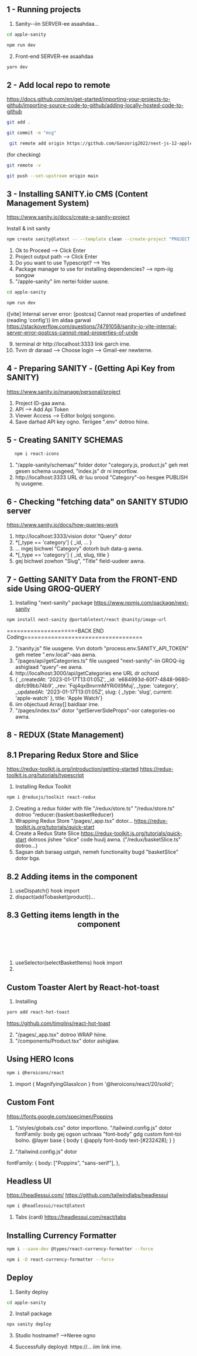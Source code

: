 ## 1 - Running projects

1. Sanity--iin SERVER-ee asaahdaa...

```bash
cd apple-sanity
```

```bash
npm run dev
```

2. Front-end SERVER-ee asaahdaa

```bash
yarn dev
```

## 2 - Add local repo to remote

https://docs.github.com/en/get-started/importing-your-projects-to-github/importing-source-code-to-github/adding-locally-hosted-code-to-github

```bash
git add .
```

```bash
git commit -m "msg"
```

```bash
 git remote add origin https://github.com/Ganzorig2022/next-js-12-apple-clone.git
```

(for checking)

```bash
git remote -v
```

```bash
git push --set-upstream origin main
```

## 3 - Installing SANITY.io CMS (Content Management System)

https://www.sanity.io/docs/create-a-sanity-project

Install & init sanity

```bash
npm create sanity@latest -- --template clean --create-project "PROJECT NAME HERE" --dataset production
```

1. Ok to Proceed --> Click Enter
2. Project output path --> Click Enter
3. Do you want to use Typescript? --> Yes
4. Package manager to use for installing dependencies? --> npm-iig songow
5. "/apple-sanity" iim nertei folder uusne.

```bash
cd apple-sanity
```

```bash
npm run dev
```

([vite] Internal server error: [postcss] Cannot read properties of
undefined (reading 'config'))
iim aldaa garwal
https://stackoverflow.com/questions/74791058/sanity-io-vite-internal-server-error-postcss-cannot-read-properties-of-unde

9. terminal dr http://localhost:3333 link garch irne.
10. Tvvn dr daraad --> Choose login --> Gmail-eer newterne.

## 4 - Preparing SANITY - (Getting Api Key from SANITY)

https://www.sanity.io/manage/personal/project

1. Project ID-gaa awna.
2. API --> Add Api Token
3. Viewer Access --> Editor bolgoj songono.
4. Save darhad API key ogno. Teriigee ".env" dotroo hiine.

## 5 - Creating SANITY SCHEMAS

```bash
   npm i react-icons
```

1. "/apple-sanity/schemas/" folder dotor "category.js, product.js" geh met gesen schema uusgeed, "index.js" dr ni importlow.
2. http://localhost:3333 URL dr luu orood "Category"-oo hesgee PUBLISH hj uusgene.

## 6 - Checking "fetching data" on SANITY STUDIO server

https://www.sanity.io/docs/how-queries-work

1. http://localhost:3333/vision dotor "Query" dotor
2. \*[_type == 'category'] {
   \_id,
   ...
   }
3. ... ingej bichwel "Category" dotorh buh data-g awna.
4. \*[_type == 'category'] {
   \_id,
   slug, title
   }
5. gej bichwel zowhon "Slug", "Title" field-uudeer awna.

## 7 - Getting SANITY Data from the FRONT-END side Using GROQ-QUERY

1. Installing "next-sanity" package
   https://www.npmjs.com/package/next-sanity

```bash
npm install next-sanity @portabletext/react @sanity/image-url
```

=====================BACK END Coding===================================

2. "/sanity.js" file uusgene. Vvn dotorh "process.env.SANITY_API_TOKEN" geh metee ".env.local"-aas awna.
3. "/pages/api/getCategories.ts" file uusgeed "next-sanity"-iin GROQ-iig ashiglaad "query"-ee awna.
4. http://localhost:3000/api/getCategories ene URL dr ochxod
5. {
   \_createdAt: '2023-01-17T13:01:05Z',
   \_id: 'e684993d-60f7-4848-9680-dbfc99bb74b9',
   \_rev: 'Fqj4qxBnvrmMYRi0it9Muj',
   \_type: 'category',
   \_updatedAt: '2023-01-17T13:01:05Z',
   slug: { \_type: 'slug', current: 'apple-watch' },
   title: 'Apple Watch'}
6. iim objectuud Array[] baidlaar irne.
7. "/pages/index.tsx" dotor "getServerSideProps"-oor categories-oo awna.

## 8 - REDUX (State Management)

## 8.1 Preparing Redux Store and Slice

https://redux-toolkit.js.org/introduction/getting-started
https://redux-toolkit.js.org/tutorials/typescript

1. Installing Redux Toolkit

```bash
npm i @reduxjs/toolkit react-redux
```

2. Creating a redux folder with file "/redux/store.ts"
   "/redux/store.ts" dotroo "reducer:{basket:basketReducer}
3. Wrapping Redux Store
   "/pages/\_app.tsx" dotor...
   https://redux-toolkit.js.org/tutorials/quick-start
4. Create a Redux State Slice
   https://redux-toolkit.js.org/tutorials/quick-start dotroos jishee "slice" code huulj awna. ("/redux/basketSlice.ts" dotroo...)
5. Sagsan dah baraag ustgah, nemeh functionality bugd "basketSlice" dotor bga.

## 8.2 Adding items in the <Product/> component

1. useDispatch() hook import
2. dispact(addTobasket(product))...

## 8.3 Getting items length in the <Header/> component

1. useSelector(selectBasketItems) hook import
2.

## Custom Toaster Alert by React-hot-toast

1. Installing

```bash
yarn add react-hot-toast
```

https://github.com/timolins/react-hot-toast

2. "/pages/\_app.tsx" dotroo WRAP hiine.
3. "/components/Product.tsx" dotor ashiglaw.

## Using HERO Icons

```bash
npm i @heroicons/react
```

1. import { MagnifyingGlassIcon } from '@heroicons/react/20/solid';

## Custom Font

https://fonts.google.com/specimen/Poppins

1. "/styles/globals.css" dotor importlono. "/tailwind.config.js" dotor fontFamily: body gej ogson uchraas "font-body" gdg custom font-toi bolno.
   @layer base {
   body {
   @apply font-body text-[#232428];
   }
   }

2. "/tailwind.config.js" dotor

fontFamily: {
body: ["Poppins", "sans-serif"],
},

## Headless UI

https://headlessui.com/
https://github.com/tailwindlabs/headlessui

```bash
npm i @headlessui/react@latest
```

1. Tabs (card)
   https://headlessui.com/react/tabs

## Installing Currency Formatter

```bash
npm i --save-dev @types/react-currency-formatter --force
```

```bash
npm i -D react-currency-formatter --force
```

## Deploy

1. Sanity deploy

```bash
cd apple-sanity
```

2. Install package

```bash
npx sanity deploy
```

3.  Studio hostname? -->Neree ogno

4.  Successfully deployd: https://... iim link irne.
